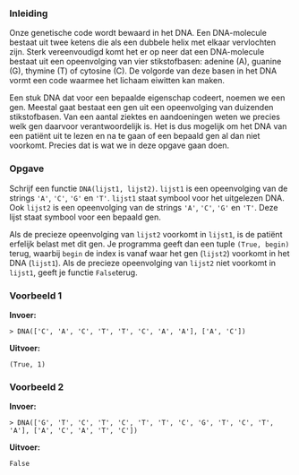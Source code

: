 ### Inleiding

Onze genetische code wordt bewaard in het DNA. Een DNA-molecule bestaat uit twee ketens die als een dubbele helix met elkaar vervlochten zijn. Sterk vereenvoudigd komt het er op neer dat een DNA-molecule bestaat uit een opeenvolging van vier stikstofbasen: adenine (A), guanine (G), thymine (T) of cytosine (C). De volgorde van deze basen in het DNA vormt een code waarmee het lichaam eiwitten kan maken.

Een stuk DNA dat voor een bepaalde eigenschap codeert, noemen we een gen. Meestal gaat bestaat een gen uit een opeenvolging van duizenden stikstofbasen. Van een aantal ziektes en aandoeningen weten we precies welk gen daarvoor verantwoordelijk is. Het is dus mogelijk om het DNA van een patiënt uit te lezen en na te gaan of een bepaald gen al dan niet voorkomt. Precies dat is wat we in deze opgave gaan doen.

### Opgave

Schrijf een functie `DNA(lijst1, lijst2)`. `lijst1` is een opeenvolging van de strings `'A'`, `'C'`, `'G'` en `'T'`. `lijst1` staat symbool voor het uitgelezen DNA. Ook `lijst2` is een opeenvolging van de strings `'A'`, `'C'`, `'G'` en `'T'`. Deze lijst staat symbool voor een bepaald gen. 

Als de precieze opeenvolging van `lijst2` voorkomt in `lijst1`, is de patiënt erfelijk belast met dit gen. Je programma geeft dan een tuple `(True, begin)` terug, waarbij `begin` de index is vanaf waar het gen (`lijst2`) voorkomt in het DNA (`lijst1`). Als de precieze opeenvolging van `lijst2` niet voorkomt in `lijst1`, geeft je functie `False`terug.

### Voorbeeld 1

**Invoer:**

    > DNA(['C', 'A', 'C', 'T', 'T', 'C', 'A', 'A'], ['A', 'C'])


**Uitvoer:**

    (True, 1)


### Voorbeeld 2

**Invoer:**

    > DNA(['G', 'T', 'C', 'T', 'C', 'T', 'T', 'C', 'G', 'T', 'C', 'T', 'A'], ['A', 'C', 'A', 'T', 'C'])


**Uitvoer:**

    False
